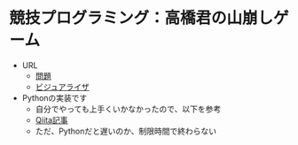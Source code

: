 # 競技プログラミング：高橋君の山崩しゲーム

* URL
    * [問題](https://chokudai001.contest.atcoder.jp/tasks/chokudai_001_a)
    * [ビジュアライザ](https://chokudai001.contest.atcoder.jp/data/other/chokudai001/)
* Pythonの実装です
    * 自分でやっても上手くいかなかったので、以下を参考
    * [Qiita記事](https://qiita.com/tsukammo/items/85ffbe907e89b051d715)
    * ただ、Pythonだと遅いのか、制限時間で終わらない